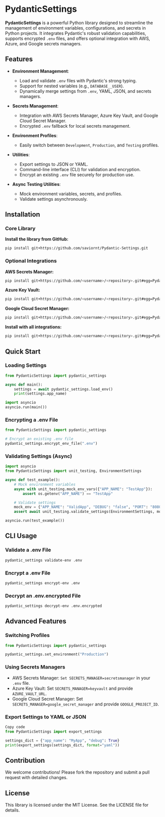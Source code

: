 # PydanticSettings

**PydanticSettings** is a powerful Python library designed to streamline the management of environment variables, configurations, and secrets in Python projects. It integrates Pydantic's robust validation capabilities, supports encrypted `.env` files, and offers optional integration with AWS, Azure, and Google secrets managers.

## Features

- **Environment Management**:
  - Load and validate `.env` files with Pydantic's strong typing.
  - Support for nested variables (e.g., `DATABASE__USER`).
  - Dynamically merge settings from `.env`, YAML, JSON, and secrets managers.

- **Secrets Management**:
  - Integration with AWS Secrets Manager, Azure Key Vault, and Google Cloud Secret Manager.
  - Encrypted `.env` fallback for local secrets management.

- **Environment Profiles**:
  - Easily switch between `Development`, `Production`, and `Testing` profiles.

- **Utilities**:
  - Export settings to JSON or YAML.
  - Command-line interface (CLI) for validation and encryption.
  - Encrypt an existing `.env` file securely for production use.

- **Async Testing Utilities**:
  - Mock environment variables, secrets, and profiles.
  - Validate settings asynchronously.

## Installation

### Core Library

**Install the library from GitHub:**

```bash
pip install git+https://github.com/saviornt/Pydantic-Settings.git
```

### Optional Integrations

**AWS Secrets Manager:**

```bash
pip install git+https://github.com/<username>/<repository>.git#egg=PydanticSettings[aws]
```

**Azure Key Vault:**

``` bash
pip install git+https://github.com/<username>/<repository>.git#egg=PydanticSettings[azure]
```

**Google Cloud Secret Manager:**

``` bash
pip install git+https://github.com/<username>/<repository>.git#egg=PydanticSettings[google]
```

**Install with all integrations:**

```bash
pip install git+https://github.com/<username>/<repository>.git#egg=PydanticSettings[aws,azure,google]
```

## Quick Start

### Loading Settings

```python
from PydanticSettings import pydantic_settings

async def main():
    settings = await pydantic_settings.load_env()
    print(settings.app_name)

import asyncio
asyncio.run(main())
```

### Encrypting a .env File

```python
from PydanticSettings import pydantic_settings

# Encrypt an existing .env file
pydantic_settings.encrypt_env_file(".env")
```

### Validating Settings (Async)

```python
import asyncio
from PydanticSettings import unit_testing, EnvironmentSettings

async def test_example():
    # Mock environment variables
    async with unit_testing.mock_env_vars({"APP_NAME": "TestApp"}):
        assert os.getenv("APP_NAME") == "TestApp"

    # Validate settings
    mock_env = {"APP_NAME": "ValidApp", "DEBUG": "false", "PORT": "8080"}
    assert await unit_testing.validate_settings(EnvironmentSettings, mock_env)

asyncio.run(test_example())
```

## CLI Usage

### Validate a .env File

```bash
pydantic_settings validate-env .env
```

### Encrypt a .env File

```bash
pydantic_settings encrypt-env .env
```

### Decrypt an .env.encrypted File

```bash
pydantic_settings decrypt-env .env.encrypted
```

## Advanced Features

### Switching Profiles

```python
from PydanticSettings import pydantic_settings

pydantic_settings.set_environment("Production")
```

### Using Secrets Managers

- AWS Secrets Manager: `Set SECRETS_MANAGER=secretsmanager` in your `.env` file.
- Azure Key Vault: Set `SECRETS_MANAGER=keyvault` and provide `AZURE_VAULT_URL`.
- Google Cloud Secret Manager: Set `SECRETS_MANAGER=google_secret_manager` and provide `GOOGLE_PROJECT_ID`.

### Export Settings to YAML or JSON

```python
Copy code
from PydanticSettings import export_settings

settings_dict = {"app_name": "MyApp", "debug": True}
print(export_settings(settings_dict, format="yaml"))
```

## Contribution

We welcome contributions! Please fork the repository and submit a pull request with detailed changes.

## License

This library is licensed under the MIT License. See the LICENSE file for details.
